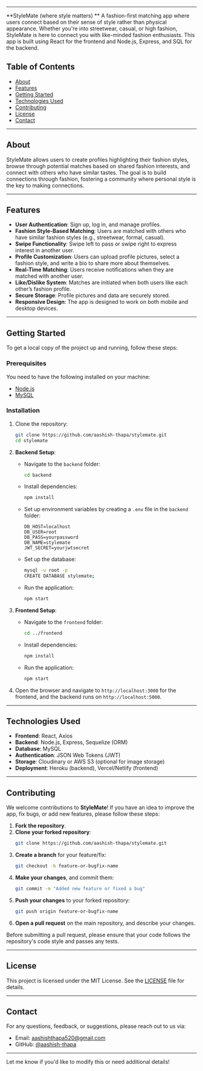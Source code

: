 
---

**StyleMate (where style matters) **
A fashion-first matching app where users connect based on their sense of style rather than physical appearance. Whether you're into streetwear, casual, or high fashion, StyleMate is here to connect you with like-minded fashion enthusiasts. This app is built using React for the frontend and Node.js, Express, and SQL for the backend.

## **Table of Contents**
- [About](#about)
- [Features](#features)
- [Getting Started](#getting-started)
- [Technologies Used](#technologies-used)
- [Contributing](#contributing)
- [License](#license)
- [Contact](#contact)

---

## **About**

StyleMate allows users to create profiles highlighting their fashion styles, browse through potential matches based on shared fashion interests, and connect with others who have similar tastes. The goal is to build connections through fashion, fostering a community where personal style is the key to making connections.

---

## **Features**

- **User Authentication**: Sign up, log in, and manage profiles.
- **Fashion Style-Based Matching**: Users are matched with others who have similar fashion styles (e.g., streetwear, formal, casual).
- **Swipe Functionality**: Swipe left to pass or swipe right to express interest in another user.
- **Profile Customization**: Users can upload profile pictures, select a fashion style, and write a bio to share more about themselves.
- **Real-Time Matching**: Users receive notifications when they are matched with another user.
- **Like/Dislike System**: Matches are initiated when both users like each other’s fashion profile.
- **Secure Storage**: Profile pictures and data are securely stored.
- **Responsive Design**: The app is designed to work on both mobile and desktop devices.

---

## **Getting Started**

To get a local copy of the project up and running, follow these steps:

### **Prerequisites**

You need to have the following installed on your machine:
- [Node.js](https://nodejs.org/)
- [MySQL](https://www.mysql.com/)

### **Installation**

1. Clone the repository:
   ```bash
   git clone https://github.com/aashish-thapa/stylemate.git
   cd stylemate
   ```

2. **Backend Setup**:
   - Navigate to the `backend` folder:
     ```bash
     cd backend
     ```
   - Install dependencies:
     ```bash
     npm install
     ```
   - Set up environment variables by creating a `.env` file in the `backend` folder:
     ```
     DB_HOST=localhost
     DB_USER=root
     DB_PASS=yourpassword
     DB_NAME=stylemate
     JWT_SECRET=yourjwtsecret
     ```

   - Set up the database:
     ```bash
     mysql -u root -p
     CREATE DATABASE stylemate;
     ```

   - Run the application:
     ```bash
     npm start
     ```

3. **Frontend Setup**:
   - Navigate to the `frontend` folder:
     ```bash
     cd ../frontend
     ```
   - Install dependencies:
     ```bash
     npm install
     ```
   - Run the application:
     ```bash
     npm start
     ```

4. Open the browser and navigate to `http://localhost:3000` for the frontend, and the backend runs on `http://localhost:5000`.

---

## **Technologies Used**

- **Frontend**: React, Axios
- **Backend**: Node.js, Express, Sequelize (ORM)
- **Database**: MySQL
- **Authentication**: JSON Web Tokens (JWT)
- **Storage**: Cloudinary or AWS S3 (optional for image storage)
- **Deployment**: Heroku (backend), Vercel/Netlify (frontend)

---

## **Contributing**

We welcome contributions to **StyleMate**! If you have an idea to improve the app, fix bugs, or add new features, please follow these steps:

1. **Fork the repository**.
2. **Clone your forked repository**:
   ```bash
   git clone https://github.com/aashish-thapa/stylemate.git
   ```
3. **Create a branch** for your feature/fix:
   ```bash
   git checkout -b feature-or-bugfix-name
   ```
4. **Make your changes**, and commit them:
   ```bash
   git commit -m "Added new feature or fixed a bug"
   ```
5. **Push your changes** to your forked repository:
   ```bash
   git push origin feature-or-bugfix-name
   ```
6. **Open a pull request** on the main repository, and describe your changes.

Before submitting a pull request, please ensure that your code follows the repository's code style and passes any tests.

---

## **License**

This project is licensed under the MIT License. See the [LICENSE](LICENSE) file for details.

---

## **Contact**

For any questions, feedback, or suggestions, please reach out to us via:

- Email: [aashishthapa520@gmail.com](mailto:aashishthapa520@gmail.com)
- GitHub: [@aashish-thapa](https://github.com/aashish-thapa)

---

Let me know if you'd like to modify this or need additional details!
